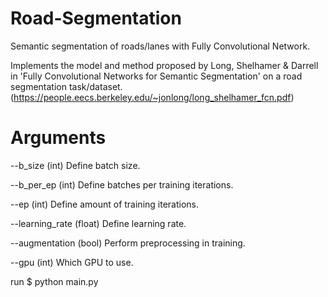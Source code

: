 # Road-Segmentation

Semantic segmentation of roads/lanes with Fully Convolutional Network.

Implements the model and method proposed by Long, Shelhamer & Darrell in 'Fully Convolutional Networks for Semantic Segmentation' 
on a road segmentation task/dataset.
(https://people.eecs.berkeley.edu/~jonlong/long_shelhamer_fcn.pdf)

# Arguments

--b_size (int)                Define batch size.

--b_per_ep (int)              Define batches per training iterations.

--ep (int)                    Define amount of training iterations.

--learning_rate (float)       Define learning rate.

--augmentation (bool)         Perform preprocessing in training.

--gpu (int)                   Which GPU to use.

run $ python main.py
